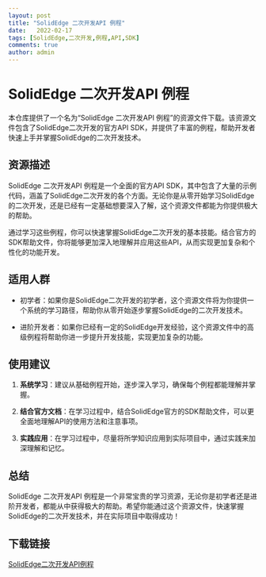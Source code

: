 ```yaml
---
layout: post
title: "SolidEdge 二次开发API 例程"
date:   2022-02-17
tags: [SolidEdge,二次开发,例程,API,SDK]
comments: true
author: admin
---
```

# SolidEdge 二次开发API 例程

本仓库提供了一个名为“SolidEdge 二次开发API 例程”的资源文件下载。该资源文件包含了SolidEdge二次开发的官方API SDK，并提供了丰富的例程，帮助开发者快速上手并掌握SolidEdge的二次开发技术。

## 资源描述

SolidEdge 二次开发API 例程是一个全面的官方API SDK，其中包含了大量的示例代码，涵盖了SolidEdge二次开发的各个方面。无论你是从零开始学习SolidEdge的二次开发，还是已经有一定基础想要深入了解，这个资源文件都能为你提供极大的帮助。

通过学习这些例程，你可以快速掌握SolidEdge二次开发的基本技能。结合官方的SDK帮助文件，你将能够更加深入地理解并应用这些API，从而实现更加复杂和个性化的功能开发。

## 适用人群

- 初学者：如果你是SolidEdge二次开发的初学者，这个资源文件将为你提供一个系统的学习路径，帮助你从零开始逐步掌握SolidEdge的二次开发技术。
  
- 进阶开发者：如果你已经有一定的SolidEdge开发经验，这个资源文件中的高级例程将帮助你进一步提升开发技能，实现更加复杂的功能。

## 使用建议

1. **系统学习**：建议从基础例程开始，逐步深入学习，确保每个例程都能理解并掌握。
  
2. **结合官方文档**：在学习过程中，结合SolidEdge官方的SDK帮助文件，可以更全面地理解API的使用方法和注意事项。
  
3. **实践应用**：在学习过程中，尽量将所学知识应用到实际项目中，通过实践来加深理解和记忆。

## 总结

SolidEdge 二次开发API 例程是一个非常宝贵的学习资源，无论你是初学者还是进阶开发者，都能从中获得极大的帮助。希望你能通过这个资源文件，快速掌握SolidEdge的二次开发技术，并在实际项目中取得成功！

## 下载链接

[SolidEdge二次开发API例程](https://pan.quark.cn/s/7bd8724b7784)